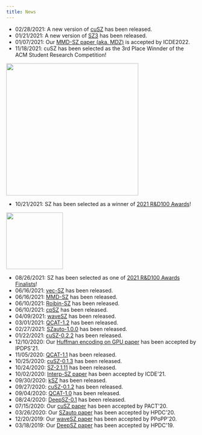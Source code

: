 ```yaml
---
title: News
---
```


- 02/28/2021: A new version of [cuSZ](https://github.com/szcompressor/cuSZ/releases/tag/v0.3-rc1) has been released. 
- 01/21/2021: A new version of [SZ3](https://github.com/szcompressor/SZ3) has been released.
- 01/07/2021: Our [MMD-SZ paper (aka. MDZ)](https://github.com/szcompressor/MMD-SZ) is accepted by ICDE2022.
- 11/18/2021: cuSZ has been selected as the 3rd Place Winnder of the ACM Student Research Competition!

<img width="350" img align="top" src="https://user-images.githubusercontent.com/5705572/142637837-0e654084-145e-4daa-9769-765db0e6852b.png" border="0">

- 10/21/2021: SZ has been selected as a winner of [2021 R&D100 Awards](https://www.rdworldonline.com/rd-100-2021-winner/sz-a-lossy-compression-framework-for-scientific-data/)!

<img width="150" img align="top" src="https://user-images.githubusercontent.com/5705572/138370955-856c4d86-65f1-428e-96ea-bfdd2396b397.jpeg" border="0">

- 08/26/2021: SZ has been selected as one of [2021 R&D100 Awards Finalists](https://www.rdworldonline.com/finalists-for-2021-rd-100-awards-are-unveiled/)!
- 06/16/2021: [vec-SZ](https://github.com/szcompressor/vecSZ) has been released.
- 06/16/2021: [MMD-SZ](https://github.com/szcompressor/MMD-SZ) has been released. 
- 06/10/2021: [Roibin-SZ](https://github.com/szcompressor/SZ/tree/master/example/roibin_example) has been released. 
- 06/10/2021: [cpSZ](https://github.com/szcompressor/cpSZ) has been released. 
- 04/09/2021: [waveSZ](https://github.com/szcompressor/SZ_HLS) has been released. 
- 03/01/2021: [QCAT-1.2](https://github.com/szcompressor/qcat/releases/download/1.2/qcat-1.2.tar.gz) has been released. 
- 02/27/2021: [SZauto-1.0.0](https://github.com/szcompressor/SZauto/releases/download/1.0.0/SZauto-1.0.0.tar.gz) has been released.
- 01/22/2021: [cuSZ-0.2.2](https://github.com/szcompressor/cuSZ/releases/download/v0.2.0/cuSZ-0.2.0.tar.gz) has been released. 
- 12/10/2020: Our [Huffman encoding on GPU paper](https://arxiv.org/abs/2010.10039) has been accepted by IPDPS'21. 
- 11/05/2020: [QCAT-1.1](https://github.com/szcompressor/qcat/releases/download/v1.1/qcat-1.1.tar.gz) has been released. 
- 10/25/2020: [cuSZ-0.1.3](https://github.com/szcompressor/cuSZ/releases/download/v0.1.3/cuSZ-0.1.3.tar.gz) has been released. 
- 10/24/2020: [SZ-2.1.11](https://github.com/szcompressor/SZ/releases/download/v2.1.11/SZ-2.1.11.tar.gz) has been released.
- 10/02/2020: [Interp-SZ paper](https://icde2021.gr/accepted-papers/) has been accepted by ICDE'21.
- 09/30/2020: [kSZ](https://github.com/szcompressor/kokkosSZ) has been released. 
- 09/27/2020: [cuSZ-0.1.2](https://github.com/szcompressor/cuSZ/releases/download/v0.1.2/cuSZ-0.1.2.tar.gz) has been released. 
- 09/04/2020: [QCAT-1.0](https://github.com/szcompressor/qcat/releases/download/v1.0/qcat-1.0.tar.gz) has been released. 
- 08/24/2020: [DeepSZ-0.1](https://github.com/szcompressor/DeepSZ/releases/download/v0.1/DeepSZ-0.1.tar.gz) has been released.
- 07/15/2020: Our [cuSZ paper](https://dl.acm.org/doi/abs/10.1145/3410463.3414624) has been accepted by PACT'20.
- 03/26/2020: Our [SZauto paper](https://dl.acm.org/doi/abs/10.1145/3369583.3392688) has been accepted by HPDC'20.
- 12/20/2019: Our [waveSZ paper](https://dl.acm.org/doi/10.1145/3332466.3374525) has been accepted by PPoPP'20.
- 03/18/2019: Our [DeepSZ paper](https://dl.acm.org/doi/10.1145/3307681.3326608) has been accepted by HPDC'19.

